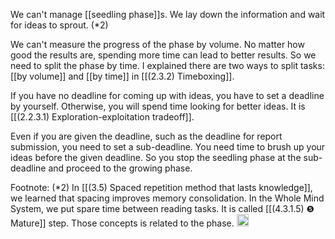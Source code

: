 
We can't manage [[seedling phase]]s. We lay down the information and wait for ideas to sprout.  (*2)

We can't measure the progress of the phase by volume. No matter how good the results are, spending more time can lead to better results. So we need to split the phase by time. I explained there are two ways to split tasks: [[by volume]] and [[by time]] in [[(2.3.2) Timeboxing]].

If you have no deadline for coming up with ideas, you have to set a deadline by yourself. Otherwise, you will spend time looking for better ideas. It is [[(2.2.3.1) Exploration-exploitation tradeoff]].

Even if you are given the deadline, such as the deadline for report submission, you need to set a sub-deadline. You need time to brush up your ideas before the given deadline. So you stop the seedling phase at the sub-deadline and proceed to the growing phase.

Footnote: (*2) In [[(3.5) Spaced repetition method that lasts knowledge]], we learned that spacing improves memory consolidation. In the Whole Mind System, we put spare time between reading tasks. It is called [[(4.3.1.5) ❺ Mature]] step. Those concepts is related to the phase.
<img src='https://scrapbox.io/api/pages/nishio/en/icon' alt='en.icon' height="19.5"/>